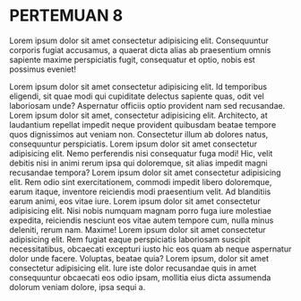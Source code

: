 # PERTEMUAN 8 #

Lorem ipsum dolor sit amet consectetur adipisicing elit. Consequuntur corporis fugiat accusamus, a quaerat dicta alias ab praesentium omnis sapiente maxime perspiciatis fugit, consequatur et optio, nobis est possimus eveniet!

Lorem ipsum dolor sit amet consectetur adipisicing elit. Id temporibus eligendi, sit quae modi qui cupiditate delectus sapiente quas, odit vel laboriosam unde? Aspernatur officiis optio provident nam sed recusandae.
Lorem ipsum dolor sit amet, consectetur adipisicing elit. Architecto, at laudantium repellat impedit neque provident quibusdam beatae tempore quos dignissimos aut veniam non. Consectetur illum ab dolores natus, consequuntur perspiciatis.
Lorem ipsum dolor sit amet consectetur adipisicing elit. Nemo perferendis nisi consequatur fuga modi! Hic, velit debitis nisi in animi rerum ipsa qui doloremque, sit alias impedit magni recusandae tempora?
Lorem ipsum dolor sit amet consectetur adipisicing elit. Rem odio sint exercitationem, commodi impedit libero doloremque, earum itaque, inventore reiciendis modi praesentium velit. Ad blanditiis earum animi, eos vitae iure.
Lorem ipsum dolor sit amet consectetur adipisicing elit. Nisi nobis numquam magnam porro fuga iure molestiae expedita, reiciendis nesciunt eos vitae autem tempore cum, nulla minus deleniti, rerum nam. Maxime!
Lorem ipsum dolor sit amet consectetur adipisicing elit. Rem fugiat eaque perspiciatis laboriosam suscipit necessitatibus, obcaecati excepturi iusto hic eos quam ab neque aspernatur dolor unde facere. Voluptas, beatae quia?
Lorem ipsum, dolor sit amet consectetur adipisicing elit. Iure iste dolor recusandae quis in amet consequuntur obcaecati eos odio ipsam, mollitia eius dicta assumenda dolorum veniam dolore, ipsa sequi a.
